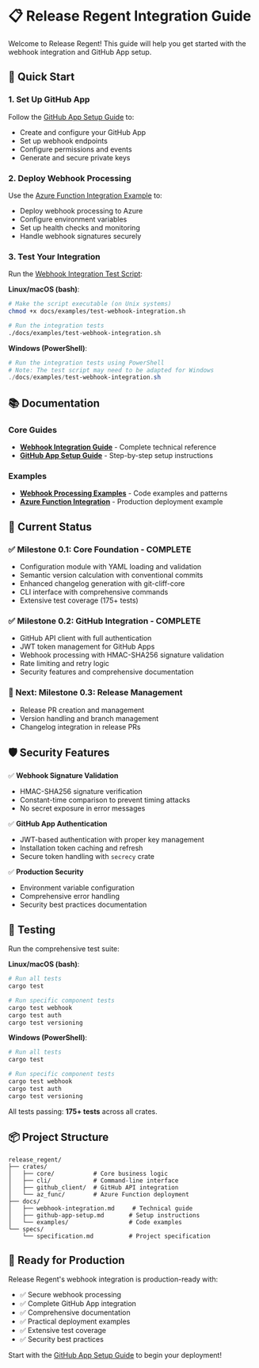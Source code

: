 # 📋 Release Regent Integration Guide

Welcome to Release Regent! This guide will help you get started with the webhook integration and GitHub App setup.

## 🚀 Quick Start

### 1. Set Up GitHub App

Follow the [GitHub App Setup Guide](github-app-setup.md) to:

- Create and configure your GitHub App
- Set up webhook endpoints
- Configure permissions and events
- Generate and secure private keys

### 2. Deploy Webhook Processing

Use the [Azure Function Integration Example](examples/azure_function_integration.rs) to:

- Deploy webhook processing to Azure
- Configure environment variables
- Set up health checks and monitoring
- Handle webhook signatures securely

### 3. Test Your Integration

Run the [Webhook Integration Test Script](examples/test-webhook-integration.sh):

**Linux/macOS (bash)**:

```bash
# Make the script executable (on Unix systems)
chmod +x docs/examples/test-webhook-integration.sh

# Run the integration tests
./docs/examples/test-webhook-integration.sh
```

**Windows (PowerShell)**:

```powershell
# Run the integration tests using PowerShell
# Note: The test script may need to be adapted for Windows
./docs/examples/test-webhook-integration.sh
```

## 📚 Documentation

### Core Guides

- **[Webhook Integration Guide](webhook-integration.md)** - Complete technical reference
- **[GitHub App Setup Guide](github-app-setup.md)** - Step-by-step setup instructions

### Examples

- **[Webhook Processing Examples](examples/webhook_processing_example.rs)** - Code examples and patterns
- **[Azure Function Integration](examples/azure_function_integration.rs)** - Production deployment example

## 🔧 Current Status

### ✅ Milestone 0.1: Core Foundation - COMPLETE

- Configuration module with YAML loading and validation
- Semantic version calculation with conventional commits
- Enhanced changelog generation with git-cliff-core
- CLI interface with comprehensive commands
- Extensive test coverage (175+ tests)

### ✅ Milestone 0.2: GitHub Integration - COMPLETE

- GitHub API client with full authentication
- JWT token management for GitHub Apps
- Webhook processing with HMAC-SHA256 signature validation
- Rate limiting and retry logic
- Security features and comprehensive documentation

### 🔄 Next: Milestone 0.3: Release Management

- Release PR creation and management
- Version handling and branch management
- Changelog integration in release PRs

## 🛡️ Security Features

✅ **Webhook Signature Validation**

- HMAC-SHA256 signature verification
- Constant-time comparison to prevent timing attacks
- No secret exposure in error messages

✅ **GitHub App Authentication**

- JWT-based authentication with proper key management
- Installation token caching and refresh
- Secure token handling with `secrecy` crate

✅ **Production Security**

- Environment variable configuration
- Comprehensive error handling
- Security best practices documentation

## 🧪 Testing

Run the comprehensive test suite:

**Linux/macOS (bash)**:

```bash
# Run all tests
cargo test

# Run specific component tests
cargo test webhook
cargo test auth
cargo test versioning
```

**Windows (PowerShell)**:

```powershell
# Run all tests
cargo test

# Run specific component tests
cargo test webhook
cargo test auth
cargo test versioning
```

All tests passing: **175+ tests** across all crates.

## 📦 Project Structure

```
release_regent/
├── crates/
│   ├── core/           # Core business logic
│   ├── cli/            # Command-line interface
│   ├── github_client/  # GitHub API integration
│   └── az_func/        # Azure Function deployment
├── docs/
│   ├── webhook-integration.md     # Technical guide
│   ├── github-app-setup.md       # Setup instructions
│   └── examples/                 # Code examples
└── specs/
    └── specification.md          # Project specification
```

## 🎯 Ready for Production

Release Regent's webhook integration is production-ready with:

- ✅ Secure webhook processing
- ✅ Complete GitHub App integration
- ✅ Comprehensive documentation
- ✅ Practical deployment examples
- ✅ Extensive test coverage
- ✅ Security best practices

Start with the [GitHub App Setup Guide](github-app-setup.md) to begin your deployment!

